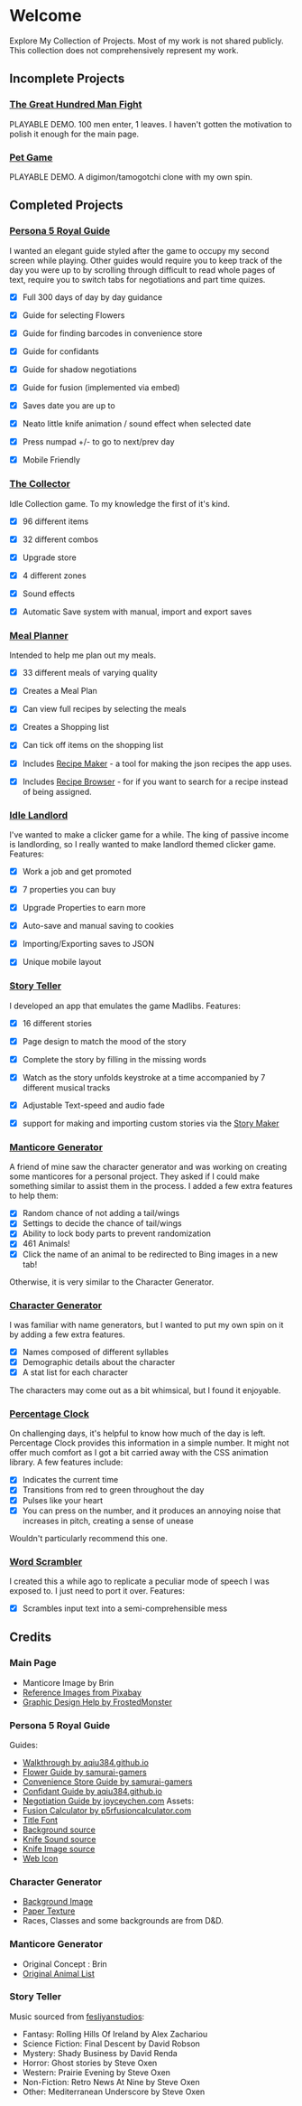 # Welcome

Explore My Collection of Projects. Most of my work is not shared publicly. This collection does not comprehensively represent my work.


## Incomplete Projects

### [The Great Hundred Man Fight](TheGreatHundredManFight/TheGreatHundredManFight.html)

PLAYABLE DEMO. 100 men enter, 1 leaves. I haven't gotten the motivation to polish it enough for the main page.

### [Pet Game](PetGame/PetGame.html)

PLAYABLE DEMO. A digimon/tamogotchi clone with my own spin.

## Completed Projects

### [Persona 5 Royal Guide](Persona5RoyalGuide/index.html)

I wanted an elegant guide styled after the game to occupy my second screen while playing. Other guides would require you to keep track of the day you were up to by scrolling through difficult to read whole pages of text, require you to switch tabs for negotiations and part time quizes.

- [x] Full 300 days of day by day guidance
- [x] Guide for selecting Flowers
- [x] Guide for finding barcodes in convenience store
- [x] Guide for confidants
- [x] Guide for shadow negotiations
- [x] Guide for fusion (implemented via embed)
- [x] Saves date you are up to
- [x] Neato little knife animation / sound effect when selected date
- [x] Press numpad +/- to go to next/prev day
- [x] Mobile Friendly


### [The Collector](TheCollector/TheCollector.html)

Idle Collection game. To my knowledge the first of it's kind.

- [x] 96 different items
- [x] 32 different combos
- [x] Upgrade store
- [x] 4 different zones
- [x] Sound effects
- [x] Automatic Save system with manual, import and export saves


### [Meal Planner](MealPlanner/MealPlanner.html)

Intended to help me plan out my meals.

- [x] 33 different meals of varying quality
- [x] Creates a Meal Plan
- [x] Can view full recipes by selecting the meals
- [x] Creates a Shopping list
- [x] Can tick off items on the shopping list
- [x] Includes [Recipe Maker](MealPlanner/RecipeMaker.html) - a tool for making the json recipes the app uses.
- [x] Includes [Recipe Browser](MealPlanner/RecipeBrowser.html) - for if you want to search for a recipe instead of being assigned.


### [Idle Landlord](IdleLandlord/IdleLandlord.html)

I've wanted to make a clicker game for a while. The king of passive income is landlording, so I really wanted to make landlord themed clicker game. Features:

- [x] Work a job and get promoted
- [x] 7 properties you can buy
- [x] Upgrade Properties to earn more
- [x] Auto-save and manual saving to cookies
- [x] Importing/Exporting saves to JSON
- [x] Unique mobile layout


### [Story Teller](StoryTeller/StoryTeller.html)

I developed an app that emulates the game Madlibs. Features:

- [x] 16 different stories
- [x] Page design to match the mood of the story
- [x] Complete the story by filling in the missing words
- [x] Watch as the story unfolds keystroke at a time accompanied by 7 different musical tracks
- [x] Adjustable Text-speed and audio fade
- [x] support for making and importing custom stories via the [Story Maker](StoryTeller/StoryMaker.html)


### [Manticore Generator](ManticoreGenerator/ManticoreGenerator.html)

A friend of mine saw the character generator and was working on creating some manticores for a personal project. They asked if I could make something similar to assist them in the process. I added a few extra features to help them:

- [x] Random chance of not adding a tail/wings
- [x] Settings to decide the chance of tail/wings
- [x] Ability to lock body parts to prevent randomization
- [x] 461 Animals!
- [x] Click the name of an animal to be redirected to Bing images in a new tab!

Otherwise, it is very similar to the Character Generator.


### [Character Generator](CharacterGenerator/CharacterGenerator.html)

I was familiar with name generators, but I wanted to put my own spin on it by adding a few extra features.

- [x] Names composed of different syllables
- [x] Demographic details about the character
- [x] A stat list for each character

The characters may come out as a bit whimsical, but I found it enjoyable.


### [Percentage Clock](PercentageClock/PercentageClock.html)

On challenging days, it's helpful to know how much of the day is left. Percentage Clock provides this information in a simple number. It might not offer much comfort as I got a bit carried away with the CSS animation library. A few features include:

- [x] Indicates the current time
- [x] Transitions from red to green throughout the day
- [x] Pulses like your heart
- [x] You can press on the number, and it produces an annoying noise that increases in pitch, creating a sense of unease

Wouldn't particularly recommend this one.


### [Word Scrambler](WordScrambler/WordScrambler.html)

I created this a while ago to replicate a peculiar mode of speech I was exposed to. I just need to port it over. Features:

- [x] Scrambles input text into a semi-comprehensible mess


## Credits

### Main Page
- Manticore Image by Brin
- [Reference Images from Pixabay](https://pixabay.com)
- [Graphic Design Help by FrostedMonster](https://www.frostedmonster.com/)

### Persona 5 Royal Guide
Guides:
- [Walkthrough by aqiu384.github.io](https://aqiu384.github.io/p5r-walkthrough/ace-walkthrough)
- [Flower Guide by samurai-gamers](https://samurai-gamers.com/persona-5/flower-shop-part-time-guide/)
- [Convenience Store Guide by samurai-gamers](https://samurai-gamers.com/persona-5/triple-seven-convenience-store-part-time-job-guide/)
- [Confidant Guide by aqiu384.github.io](https://aqiu384.github.io/p5r-walkthrough/confidants)
- [Negotiation Guide by joyceychen.com](https://joyceychen.com/persona5-negotiation/royal)
Assets:
- [Fusion Calculator by p5rfusioncalculator.com](https://p5rfusioncalculator.com/#/list)
- [Title Font](https://www.reddit.com/r/Persona5/comments/kqickc/persona_5_menu_font_prototype/)
- [Background source](https://steamcommunity.com/sharedfiles/filedetails/?id=2948225096&insideModal=0)
- [Knife Sound source](https://www.sounds-resource.com/playstation_3/persona5/sound/30366/)
- [Knife Image source](https://www.spriters-resource.com/playstation_3/persona5/sheet/92802/)
- [Web Icon](https://tcrf.net/Persona_5_Royal/Unused_Graphics)

### Character Generator
- [Background Image](https://www.pexels.com/photo/empty-brown-canvas-235985/)
- [Paper Texture](https://pixabay.com/photos/paper-old-texture-parchment-1074131/)
- Races, Classes and some backgrounds are from D&D.

### Manticore Generator
- Original Concept : Brin
- [Original Animal List](https://gist.github.com/atduskgreg/3cf8ef48cb0d29cf151bedad81553a54)

### Story Teller
Music sourced from [fesliyanstudios](https://www.fesliyanstudios.com/):
- Fantasy: Rolling Hills Of Ireland by Alex Zachariou
- Science Fiction: Final Descent by David Robson
- Mystery: Shady Business by David Renda
- Horror: Ghost stories by Steve Oxen
- Western: Prairie Evening by Steve Oxen
- Non-Fiction: Retro News At Nine by Steve Oxen
- Other: Mediterranean Underscore by Steve Oxen
